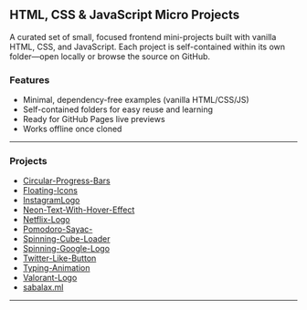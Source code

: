 ## HTML, CSS & JavaScript Micro Projects

A curated set of small, focused frontend mini-projects built with vanilla HTML, CSS, and JavaScript. Each project is self-contained within its own folder—open locally or browse the source on GitHub.

### Features
- Minimal, dependency-free examples (vanilla HTML/CSS/JS)
- Self-contained folders for easy reuse and learning
- Ready for GitHub Pages live previews
- Works offline once cloned

---

### Projects

- [Circular-Progress-Bars](https://github.com/sametgurtuna/HTML-CSS-JS/tree/main/Circular-Progress-Bars)
- [Floating-Icons](https://github.com/sametgurtuna/HTML-CSS-JS/tree/main/Floating-Icons)
- [InstagramLogo](https://github.com/sametgurtuna/HTML-CSS-JS/tree/main/InstagramLogo) 
- [Neon-Text-With-Hover-Effect](https://github.com/sametgurtuna/HTML-CSS-JS/tree/main/Neon-Text-With-Hover-Effect) 
- [Netflix-Logo](https://github.com/sametgurtuna/HTML-CSS-JS/tree/main/Netflix-Logo) 
- [Pomodoro-Sayac-](https://github.com/sametgurtuna/HTML-CSS-JS/tree/main/Pomodoro-Sayac-) 
- [Spinning-Cube-Loader](https://github.com/sametgurtuna/HTML-CSS-JS/tree/main/Spinning-Cube-Loader) 
- [Spinning-Google-Logo](https://github.com/sametgurtuna/HTML-CSS-JS/tree/main/Spinning-Google-Logo) 
- [Twitter-Like-Button](https://github.com/sametgurtuna/HTML-CSS-JS/tree/main/Twitter-Like-Button) 
- [Typing-Animation](https://github.com/sametgurtuna/HTML-CSS-JS/tree/main/Typing-Animation) 
- [Valorant-Logo](https://github.com/sametgurtuna/HTML-CSS-JS/tree/main/Valorant-Logo) 
- [sabalax.ml](https://github.com/sametgurtuna/HTML-CSS-JS/tree/main/sabalax.ml)

---
